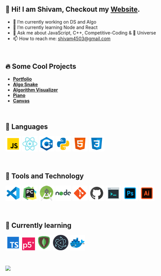 ## 👋 Hi! I am Shivam, Checkout my [**Website**](https://wandering-sage.github.io/).

<!--
**wandering-sage/wandering-sage** is a ✨ _special_ ✨ repository because its `README.md` (this file) appears on your GitHub profile.

Here are some ideas to get you started:
-->

- 🔭 I’m currently working on DS and Algo
- 🌱 I’m currently learning Node and React
- 💬 Ask me about JavaScript, C++, Competitive-Coding & 🌌 Universe
- 📫 How to reach me: shivam4503@gmail.com

<br/>

## 🔥 Some Cool Projects
- [**Portfolio**](https://wandering-sage.github.io/)
- [**Algo Snake**](https://wandering-sage.github.io/algo-snake/)
- [**Algorithm Visualizer**](https://wandering-sage.github.io/Algo-Visualizer/)
- [**Piano**](https://wandering-sage.github.io/Piano/)
- [**Canvas**](https://wandering-sage.github.io/Canvas/)


<br/>

## 📜 Languages
![Java Script](/images/javascript.png "JavaScript")
![react](/images/react.png "React")
![C++](/images/c++.png "C++")
![python](/images/python.png "Python")
![html](/images/html.png "HTML")
![css](/images/css.png "CSS")

<br/>

## 📡 Tools and Technology 
![vs code](/images/vs%20code.png "VS Code")
![pycharm](/images/pycharm.png "Py Charm")
![android studio](/images/android%20studio.png "Android Studio")
![nodejs](/images/nodejs.png "Node JS")
![git](/images/git.png "Git")
![github](/images/github.png "GitHub")
![terminal](/images/terminal.png "Terminal")
![Photoshop](/images/adobe%20photoshop.png "Photoshop")
![Illustrator](/images/adobe%20illustrator.png "Illustrator")

<br/>

## 📑 Currently learning
![type script](/images/typescript.png "TypeScript")
<img src="/images/p5js.png" width="40" title="p5.js">
![mongodb](/images/mongodb.png "MongoDB")
![electron](/images/electron.png "Electron")
![docker](/images/docker.png "Docker")

<br/>

<img src="https://komarev.com/ghpvc/?username=wandering-sage&label=Profile+Views&color=2e8b57&style=flat" /></a>
